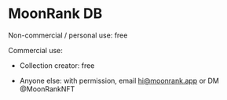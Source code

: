 MoonRank DB
===========

Non-commercial / personal use: free

Commercial use:

* Collection creator: free

* Anyone else: with permission, email hi@moonrank.app or DM @MoonRankNFT
